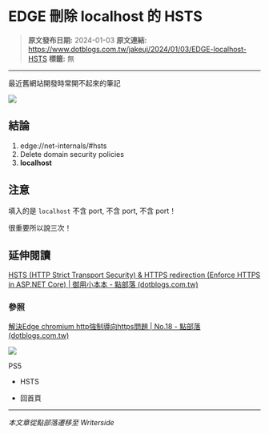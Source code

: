 # EDGE 刪除 localhost 的 HSTS

> **原文發布日期:** 2024-01-03
> **原文連結:** https://www.dotblogs.com.tw/jakeuj/2024/01/03/EDGE-localhost-HSTS
> **標籤:** 無

---

最近舊網站開發時常開不起來的筆記

![](https://dotblogsfile.blob.core.windows.net/user/小小朱/b2d2194f-342e-4057-879f-12690d90ebef/1704261878.png.png)

## 結論

1. edge://net-internals/#hsts
2. Delete domain security policies
3. **localhost**

## 注意

填入的是 `localhost` 不含 port, 不含 port, 不含 port！

很重要所以說三次！

## 延伸閱讀

[HSTS (HTTP Strict Transport Security) & HTTPS redirection (Enforce HTTPS in ASP.NET Core) | 御用小本本 - 點部落 (dotblogs.com.tw)](https://dotblogs.com.tw/jakeuj/2019/12/18/HSTS)

### 參照

[解決Edge chromium http強制導向https問題 | No.18 - 點部落 (dotblogs.com.tw)](https://www.dotblogs.com.tw/ian/2019/12/19/edge_http_autoredirect_https)

![](https://card.psnprofiles.com/1/jakeuj.png)

PS5

* HSTS

* 回首頁

---

*本文章從點部落遷移至 Writerside*
